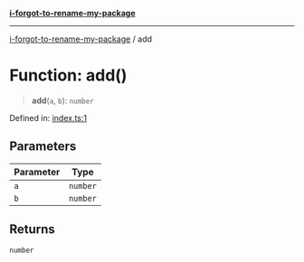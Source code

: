 [**i-forgot-to-rename-my-package**](../README.md)

---

[i-forgot-to-rename-my-package](../README.md) / add

# Function: add()

> **add**(`a`, `b`): `number`

Defined in: [index.ts:1](https://github.com/ericvera/ts-lib-template/blob/main/src/index.ts#L1)

## Parameters

| Parameter | Type     |
| --------- | -------- |
| `a`       | `number` |
| `b`       | `number` |

## Returns

`number`
